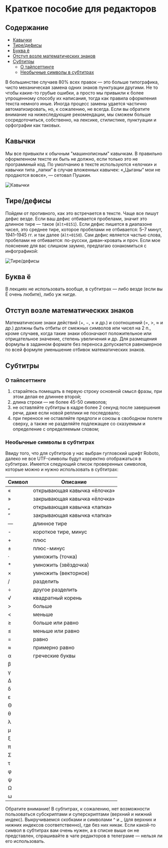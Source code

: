 # Краткое пособие для редакторов

## Содержание
* [Кавычки](#Кавычки)
* [Тире/дефисы](#Тиредефисы)
* [Буква ё](#Буква-ё)
* [Отступ возле математических знаков](#Отступ-возле-математических-знаков)
* [Субтитры](#Субтитры)
   * [О тайпсеттинге](#О-тайпсеттинге)
   * [Необычные символы в субтитрах](#Необычные-символы-в-субтитрах)

В большинстве случаев 80% всех правок — это больше типографика, чисто
механическая замена одних знаков пунктуации другими. Не то чтобы какие-то грубые
ошибки, а просто мы привыкли к более упрощенному способу их написания, тогда как
правила оформления текста немного иные. Иногда процесс замены удается частично
автоматизировать, но, к сожалению, не всегда. Если вы обратите внимание на
нижеследующие рекомендации, мы сможем больше сосредоточиться, собственно, на
лексике, стилистике, пунктуации и орфографии как таковых.

## Кавычки
Мы все привыкли к обычным "машинописным" кавычкам. В правильно оформленном
тексте их быть не должно, если только это не программный код. По умолчанию в
тексте используются «елочки» и кавычки типа „лапки“ в случае вложенных кавычек:
«„Цыганы“ мои не продаются вовсе», — сетовал Пушкин.

![Кавычки](https://raw.githubusercontent.com/kursomir/guides/master/img/editor/quotes.png)

## Тире/дефисы

Пойдем от противного, как это встречается в тексте. Чаще все пишут дефис везде.
Если ваш дефис отбивается пробелами, значит это длинное тире — такое (`Alt+0151`).
Если дефис пишется в диапазоне чисел, это среднее тире, которое пробелами не
отбивается: 5–7 минут, 1941–1945 гг. и так далее (`Alt+0150`). Сам дефис является
частью слова, пробелами не отбивается: по-русски, диван-кровать и проч. Если мое
пояснение для вас слишком заумно, предлагаю ознакомиться с инфографикой:

![Тире/дефисы](https://raw.githubusercontent.com/kursomir/guides/master/img/editor/dashes.png)

## Буква ё

В лекциях не использовать вообще, в субтитрах — либо везде (если вы Ё очень
любите), либо уж нигде.

## Отступ возле математических знаков
Математические знаки действий (+, −, × и др.) и соотношений (=, >, ≈ и др.)
должны быть отбиты от смежных символов или чисел на 2 п., кроме случаев,
когда такие знаки обозначают положительное или отрицательное значение, степень
увеличения и др. Для размещения формулы в заданном формате без переноса
допускается равномерное по всей формуле уменьшение отбивок математических знаков.

## Субтитры

### О тайпсеттинге

1. старайтесь помещать в первую строку основной смысл фразы,
 при этом делая ее длиннее второй;
2. длина строки — не более 45-50 символов;
3. не оставляйте субтитры в кадре более 2 секунд после завершения речи, даже
 если новой реплики не последовало;
4. при переносе не оставляйте предлоги и союзы в свободном полете сверху,
 а также не разделяйте подлежащее со сказуемым и определение с определяемым словом;

### Необычные символы в субтитрах

Ввиду того, что для субтитров у нас выбран гугловский шрифт Roboto, далеко не все UTF-символы будут корректно отображаться в субтитрах.
Имеется следующий список проверенных символов, которые можно и нужно использовать в субтитрах:

| Символ | Описание |
| ------ | ------ |
| « | открывающая кавычка «ёлочка» |
| » | закрывающая кавычка «ёлочка» |
| „ | открывающая кавычка «лапка» |
| “ | закрывающая кавычка «лапка» |
| — | длинное тире |
| - | короткое тире, минус |
| + | плюс |
| ± | плюс-минус |
| · | умножить (точка) |
| * | умножить (звёздочка) |
| × | умножить (векторное) |
| / | разделить |
| ÷ | другое разделить |
| √ | квадратный корень |
| > | больше |
| < | меньше |
| ≥ | больше или равно |
| ≤ | меньше или равно |
| = | равно |
| ≈ | примерно равно |
| α | греческие буквы |
| β | |
| γ | |
| Δ | |
| δ | |
| ε | |
| Θ | |
| θ | |
| λ | |
| μ | |
| ξ | |
| π | |
| Σ | |
| τ | |
| φ | |
| ψ | |
| Ω | |
| ω | |

Обратите внимание! В субтитрах, к сожалению, нет возможности пользоваться субскриптами и суперскриптами (верхний и нижний индекс). Выкручиваемся скобками и символами ^ и _ (для верхних и нижних индексов соответственно), где без них никак.
Если какой-то символ в субтитрах вам очень нужен, а в списке выше он не представлен, спрашивайте в чате редакторов в телеграме — нельзя ли его использовать.
